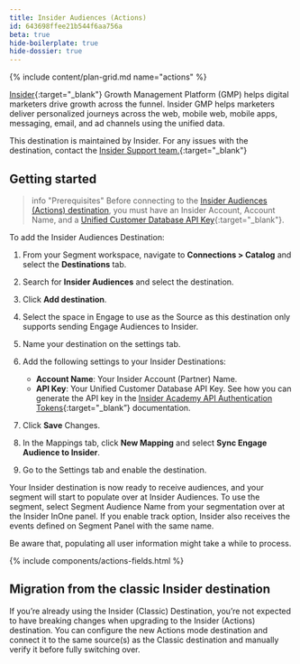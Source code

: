 ```yaml
---
title: Insider Audiences (Actions)
id: 643698ffee21b544f6aa756a
beta: true
hide-boilerplate: true
hide-dossier: true
---
```


{% include content/plan-grid.md name="actions" %}

[Insider](https://useinsider.com/integration/segment/?utm_source=segmentio&utm_medium=docs&utm_campaign=partners){:target="_blank"} Growth Management Platform (GMP) helps digital marketers drive growth across the funnel. Insider GMP helps marketers deliver personalized journeys across the web, mobile web, mobile apps, messaging, email, and ad channels using the unified data.

This destination is maintained by Insider. For any issues with the destination, contact the [Insider Support team.](mailto:insiderhelp@useinsider.com){:target="_blank"}

## Getting started

> info "Prerequisites"
> Before connecting to the [Insider Audiences (Actions) destination]([url](https://segment.com/docs/connections/destinations/catalog/actions-insider-audiences/)), you must have an Insider Account, Account Name, and a [Unified Customer Database API Key](https://academy.useinsider.com/docs/api-authentication-tokens){:target="_blank"}.

To add the Insider Audiences Destination:

1. From your Segment workspace, navigate to **Connections > Catalog** and select the **Destinations** tab.

2. Search for **Insider Audiences** and select the destination.

3. Click **Add destination**.

4. Select the space in Engage to use as the Source as this destination only supports sending Engage Audiences to Insider.

5. Name your destination on the settings tab.

6. Add the following settings to your Insider Destinations:

   - **Account Name**: Your Insider Account (Partner) Name.
   - **API Key**: Your Unified Customer Database API Key. See how you can generate the API key in the [Insider Academy API Authentication Tokens](https://academy.useinsider.com/docs/api-authentication-tokens#generate-api-key){:target="_blank”} documentation.

7. Click **Save** Changes.

8. In the Mappings tab, click **New Mapping** and select **Sync Engage Audience to Insider**.

9. Go to the Settings tab and enable the destination.

Your Insider destination is now ready to receive audiences, and your segment will start to populate over at Insider Audiences. To use the segment, select Segment Audience Name from your segmentation over at the Insider InOne panel. If you enable track option, Insider also receives the events defined on Segment Panel with the same name.

Be aware that, populating all user information might take a while to process.

{% include components/actions-fields.html %}

## Migration from the classic Insider destination

If you’re already using the Insider (Classic) Destination, you’re not expected to have breaking changes when upgrading to the Insider (Actions) destination. You can configure the new Actions mode destination and connect it to the same source(s) as the Classic destination and manually verify it before fully switching over.
